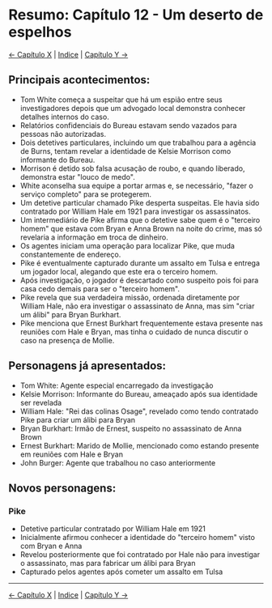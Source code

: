 # Resumo: Capítulo 12 - Um deserto de espelhos

[← Capítulo X](assassinos_da_lua_das_flores_chapter_0X_resumo.md) | [Indice](README.md) | [Capítulo Y →](assassinos_da_lua_das_flores_chapter_0Y_resumo.md)

## Principais acontecimentos:
- Tom White começa a suspeitar que há um espião entre seus investigadores depois que um advogado local demonstra conhecer detalhes internos do caso.
- Relatórios confidenciais do Bureau estavam sendo vazados para pessoas não autorizadas.
- Dois detetives particulares, incluindo um que trabalhou para a agência de Burns, tentam revelar a identidade de Kelsie Morrison como informante do Bureau.
- Morrison é detido sob falsa acusação de roubo, e quando liberado, demonstra estar "louco de medo".
- White aconselha sua equipe a portar armas e, se necessário, "fazer o serviço completo" para se protegerem.
- Um detetive particular chamado Pike desperta suspeitas. Ele havia sido contratado por William Hale em 1921 para investigar os assassinatos.
- Um intermediário de Pike afirma que o detetive sabe quem é o "terceiro homem" que estava com Bryan e Anna Brown na noite do crime, mas só revelaria a informação em troca de dinheiro.
- Os agentes iniciam uma operação para localizar Pike, que muda constantemente de endereço.
- Pike é eventualmente capturado durante um assalto em Tulsa e entrega um jogador local, alegando que este era o terceiro homem.
- Após investigação, o jogador é descartado como suspeito pois foi para casa cedo demais para ser o "terceiro homem".
- Pike revela que sua verdadeira missão, ordenada diretamente por William Hale, não era investigar o assassinato de Anna, mas sim "criar um álibi" para Bryan Burkhart.
- Pike menciona que Ernest Burkhart frequentemente estava presente nas reuniões com Hale e Bryan, mas tinha o cuidado de nunca discutir o caso na presença de Mollie.

## Personagens já apresentados:
- Tom White: Agente especial encarregado da investigação
- Kelsie Morrison: Informante do Bureau, ameaçado após sua identidade ser revelada
- William Hale: "Rei das colinas Osage", revelado como tendo contratado Pike para criar um álibi para Bryan
- Bryan Burkhart: Irmão de Ernest, suspeito no assassinato de Anna Brown
- Ernest Burkhart: Marido de Mollie, mencionado como estando presente em reuniões com Hale e Bryan
- John Burger: Agente que trabalhou no caso anteriormente

## Novos personagens:

### Pike
- Detetive particular contratado por William Hale em 1921
- Inicialmente afirmou conhecer a identidade do "terceiro homem" visto com Bryan e Anna
- Revelou posteriormente que foi contratado por Hale não para investigar o assassinato, mas para fabricar um álibi para Bryan
- Capturado pelos agentes após cometer um assalto em Tulsa 

---
[← Capítulo X](assassinos_da_lua_das_flores_chapter_0X_resumo.md) | [Indice](README.md) | [Capítulo Y →](assassinos_da_lua_das_flores_chapter_0Y_resumo.md)